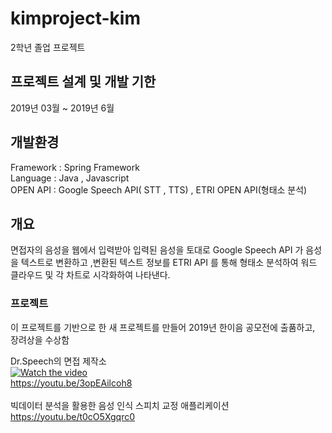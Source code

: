 # kimproject-kim
2학년 졸업 프로젝트

## 프로젝트 설계 및 개발 기한 
2019년 03월 ~ 2019년 6월

## 개발환경

Framework : Spring Framework <br>
Language : Java  , Javascript<br>
OPEN API : Google Speech API( STT , TTS) , ETRI OPEN API(형태소 분석) <br>

## 개요 

면접자의 음성을 웹에서 입력받아 입력된 음성을 토대로 Google Speech API 가 음성을 텍스트로 변환하고 ,변환된 텍스트 정보를 ETRI API 를 통해 형태소 분석하여 워드 클라우드 및 각 차트로 시각화하여 나타낸다.

### 프로젝트
이 프로젝트를 기반으로 한 새 프로젝트를 만들어 2019년 한이음 공모전에 출품하고, 장려상을 수상함

Dr.Speech의 면접 제작소<br>
[![Watch the video](https://i.ytimg.com/an_webp/3opEAilcoh8/mqdefault_6s.webp?du=3000&sqp=CKSm4PoF&rs=AOn4CLBRp5SukXS3UtuT5MDmpX5FcPyk1A)](https://youtu.be/3opEAilcoh8)
<br>
https://youtu.be/3opEAilcoh8
<br>
<br>
빅데이터 분석을 활용한 음성 인식 스피치 교정 애플리케이션<br>
https://youtu.be/t0cO5Xgqrc0
<br>

